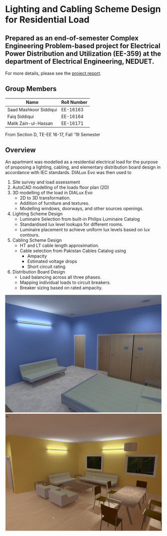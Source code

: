 # Lighting and Cabling Scheme Design for Residential Load
## Prepared as an end-of-semester Complex Engineering Problem-based project for Electrical Power Distribution and Utilization (EE-359) at the department of Electrical Engineering, NEDUET.

For more details, please see the [project report](./epdu-cep-report.pdf).

## Group Members

| Name|Roll Number|
|-----|----|
|Saad Mashkoor Siddiqui|EE-16163|
|Faiq Siddiqui|EE-16164|
|Malik Zain-ul-Hassan|EE-16171|

From Section D, TE-EE 16-17, Fall '19 Semester

## Overview
An apartment was modelled as a residential electrical load for the purpose of proposing a lighting, cabling, and elementary distribution board design in accordance with IEC standards. DIALux Evo was then used to
1. Site survey and load assessment
2. AutoCAD modelling of the loads floor plan (2D)
3. 3D modelling of the load in DIALux Evo
	- 2D to 3D transformation.
	- Addition of furniture and textures.
	- Modelling windows, doorways, and other sources openings.
4. Lighting Scheme Design
	- Luminaire Selection from built-in Philips Luminaire Catalog 
	- Standardised lux level lookups for different rooms.
	- Luminaire placement to achieve uniform lux levels based on lux contours. 
5. Cabling Scheme Design
	- HT and LT cable length approximation.
	- Cable selection from Pakistan Cables Catalog using
		- Ampacity
		- Estimated voltage drops
		- Short circuit rating
6. Distribution Board Design
	- Load balancing across all three phases.
	- Mapping individual loads to circuit breakers. 
	- Breaker sizing based on rated ampacity.

![Room A in DIALux Evo](./images/room-a.png)
![Lounge in DIALux Evo](./images/room-b.png)